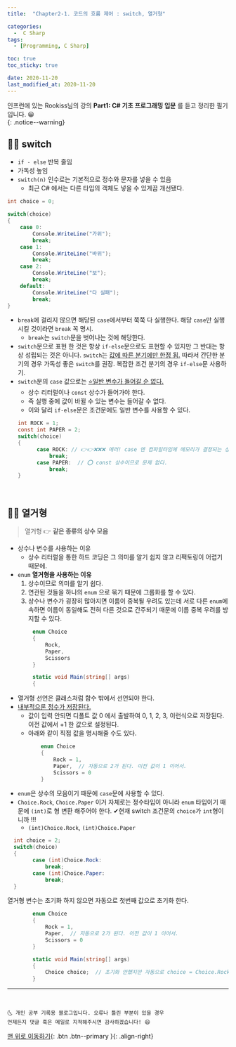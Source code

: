 ```yaml
---
title:  "Chapter2-1. 코드의 흐름 제어 : switch, 열거형" 

categories:
  -  C Sharp
tags:
  - [Programming, C Sharp]

toc: true
toc_sticky: true

date: 2020-11-20
last_modified_at: 2020-11-20
---
```


인프런에 있는 Rookiss님의 강의 **Part1: C# 기초 프로그래밍 입문** 를 듣고 정리한 필기입니다. 😀  
{: .notice--warning}
 

## 👱‍♀️ switch

- `if - else` 반복 줄임
- 가독성 높임
- `switch(n)` 인수로는 기본적으로 정수와 문자를 넣을 수 있음
  - 최근 C# 에서는 다른 타입의 객체도 넣을 수 있게끔 개선됐다.

```c#
int choice = 0;

switch(choice)
{
    case 0:
        Console.WriteLine("가위");
        break;
    case 1:
        Console.WriteLine("바위");
        break;
    case 2:
        Console.WriteLine("보");
        break;
    default:
        Console.WriteLine("다 실패");
        break;
}
```

- `break`에 걸리지 않으면 해당된 `case`에서부터 쭉쭉 다 실행한다. 해당 `case`만 실행 시킬 것이라면 `break` 꼭 명시.
  - `break`는 `switch`문을 벗어나는 것에 해당한다.
- `switch`문으로 표현 한 것은 항상 `if-else`문으로도 표현할 수 있지만 그 반대는 항상 성립되는 것은 아니다. `switch`는 <u>값에 따른 분기에만 한정 됨.</u> 따라서 간단한 분기의 경우 가독성 좋은 `switch`를 권장. 복잡한 조건 분기의 경우 `if-else`문 사용하기.
- `switch`문의 `case` 값으로는 <u>⭐일반 변수가 들어갈 순 없다.</u>
  - 상수 리터럴이나 `const` 상수가 들어가야 한다.
  - 즉 실행 중에 값이 바뀔 수 있는 변수는 들어갈 수 없다.
  - 이와 달리 `if-else`문은 조건문에도 일반 변수를 사용할 수 있다.
  ```c#
  int ROCK = 1;
  const int PAPER = 2;
  switch(choice)
  {
        case ROCK: // 👉👉❌❌❌ 에러! case 엔 컴파일타임에 메모리가 결정되는 상수가 들어와야 한다.
            break;  
        case PAPER:  // ⭕ const 상수이므로 문제 없다.
            break;
  }


  ```

<br>

## 👱‍♀️ 열거형

> 열거형 👉 **같은 종류의 상수 모음**

- 상수나 변수를 사용하는 이유
  - 상수 리터럴을 통한 하드 코딩은 그 의미를 알기 쉽지 않고 리팩토링이 어렵기 때문에.
- `enum` **열거형을 사용하는 이유**
  1. 상수이므로 의미를 알기 쉽다.
  2. 연관된 것들을 하나의 `enum` 으로 묶기 때문에 그룹화를 할 수 있다.
  3. 상수나 변수가 굉장히 많아지면 이름이 중복될 우려도 있는데 서로 다른 `enum`에 속하면 이름이 동일해도 전혀 다른 것으로 간주되기 때문에 이름 중복 우려를 방지할 수 있다.

```c#
        enum Choice
        {
            Rock,
            Paper,
            Scissors
        }

        static void Main(string[] args)
        {
```

- 열거형 선언은 클래스처럼 함수 밖에서 선언되야 한다.
- <u>내부적으론 정수가 저장된다.</u>
  - 값이 입력 안되면 디폴트 값 0 에서 출발하여 0, 1, 2, 3, 이런식으로 저장된다. 이전 값에서 +1 한 값으로 설정된다.
  - 아래와 같이 직접 값을 명시해줄 수도 있다.
    ```c#
        enum Choice
        {
            Rock = 1,
            Paper,  // 자동으로 2가 된다. 이전 값이 1 이어서.
            Scissors = 0
        }
    ```
- `enum`은 상수의 모음이기 때문에 `case`문에 사용할 수 있다.
- `Choice.Rock`, `Choice.Paper` 이거 자체로는 정수타입이 아니라 `enum` 타입이기 때문에 `(int)`로 형 변환 해주어야 한다. ✔현재 switch 조건문의 `choice`가 `int`형이니까 !!! 
  - `(int)Choice.Rock`, `(int)Choice.Paper`

```c#
  int choice = 2;
  switch(choice)
  {
        case (int)Choice.Rock: 
            break;  
        case (int)Choice.Paper: 
            break;
  }
```

열거형 변수는 초기화 하지 않으면 자동으로 첫번째 값으로 초기화 한다.

```c#
        enum Choice
        {
            Rock = 1,
            Paper,  // 자동으로 2가 된다. 이전 값이 1 이어서.
            Scissors = 0
        }

        static void Main(string[] args)
        {
            Choice choice;  // 초기화 안했지만 자동으로 choice = Choice.Rock 이 됨.
        }
```

***
<br>

    🌜 개인 공부 기록용 블로그입니다. 오류나 틀린 부분이 있을 경우 
    언제든지 댓글 혹은 메일로 지적해주시면 감사하겠습니다! 😄

[맨 위로 이동하기](#){: .btn .btn--primary }{: .align-right}